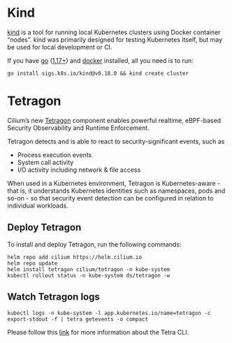 # Kind
[kind](https://sigs.k8s.io/kind) is a tool for running local Kubernetes clusters using Docker container “nodes”.
kind was primarily designed for testing Kubernetes itself, but may be used for local development or CI.

If you have [go](https://golang.org/) ([1.17+](https://golang.org/doc/devel/release.html#policy)) and [docker](https://www.docker.com/) installed, all you need is to run:

```
go install sigs.k8s.io/kind@v0.18.0 && kind create cluster
```

# Tetragon

Cilium’s new [Tetragon](https://github.com/cilium/tetragon) component enables powerful realtime, eBPF-based Security Observability and Runtime Enforcement.

Tetragon detects and is able to react to security-significant events, such as

* Process execution events
* System call activity
* I/O activity including network & file access

When used in a Kubernetes environment, Tetragon is Kubernetes-aware - that is, it understands Kubernetes identities such as namespaces, pods and so-on - so that security event detection can be configured in relation to individual workloads.

## Deploy Tetragon

To install and deploy Tetragon, run the following commands:

```
helm repo add cilium https://helm.cilium.io
helm repo update
helm install tetragon cilium/tetragon -n kube-system
kubectl rollout status -n kube-system ds/tetragon -w
```

## Watch Tetragon logs
```
kubectl logs -n kube-system -l app.kubernetes.io/name=tetragon -c export-stdout -f | tetra getevents -o compact
```

Please follow this [link](https://github.com/cilium/tetragon#tetra-cli) for more information about the Tetra CLI.
